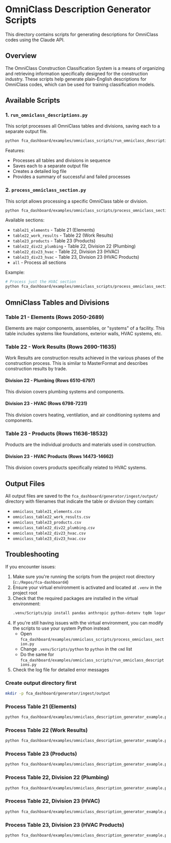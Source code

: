 # OmniClass Description Generator Scripts

This directory contains scripts for generating descriptions for OmniClass codes
using the Claude API.

## Overview

The OmniClass Construction Classification System is a means of organizing and
retrieving information specifically designed for the construction industry.
These scripts help generate plain-English descriptions for OmniClass codes,
which can be used for training classification models.

## Available Scripts

### 1. `run_omniclass_descriptions.py`

This script processes all OmniClass tables and divisions, saving each to a
separate output file.

```bash
python fca_dashboard/examples/omniclass_scripts/run_omniclass_descriptions.py
```

Features:

- Processes all tables and divisions in sequence
- Saves each to a separate output file
- Creates a detailed log file
- Provides a summary of successful and failed processes

### 2. `process_omniclass_section.py`

This script allows processing a specific OmniClass table or division.

```bash
python fca_dashboard/examples/omniclass_scripts/process_omniclass_section.py [section_name]
```

Available sections:

- `table21_elements` - Table 21 (Elements)
- `table22_work_results` - Table 22 (Work Results)
- `table23_products` - Table 23 (Products)
- `table22_div22_plumbing` - Table 22, Division 22 (Plumbing)
- `table22_div23_hvac` - Table 22, Division 23 (HVAC)
- `table23_div23_hvac` - Table 23, Division 23 (HVAC Products)
- `all` - Process all sections

Example:

```bash
# Process just the HVAC section
python fca_dashboard/examples/omniclass_scripts/process_omniclass_section.py table22_div23_hvac
```

## OmniClass Tables and Divisions

### Table 21 - Elements (Rows 2050-2689)

Elements are major components, assemblies, or "systems" of a facility. This
table includes systems like foundations, exterior walls, HVAC systems, etc.

### Table 22 - Work Results (Rows 2690-11635)

Work Results are construction results achieved in the various phases of the
construction process. This is similar to MasterFormat and describes construction
results by trade.

#### Division 22 - Plumbing (Rows 6510-6797)

This division covers plumbing systems and components.

#### Division 23 - HVAC (Rows 6798-7231)

This division covers heating, ventilation, and air conditioning systems and
components.

### Table 23 - Products (Rows 11636-18532)

Products are the individual products and materials used in construction.

#### Division 23 - HVAC Products (Rows 14473-14662)

This division covers products specifically related to HVAC systems.

## Output Files

All output files are saved to the `fca_dashboard/generator/ingest/output/`
directory with filenames that indicate the table or division they contain:

- `omniclass_table21_elements.csv`
- `omniclass_table22_work_results.csv`
- `omniclass_table23_products.csv`
- `omniclass_table22_div22_plumbing.csv`
- `omniclass_table22_div23_hvac.csv`
- `omniclass_table23_div23_hvac.csv`

## Troubleshooting

If you encounter issues:

1. Make sure you're running the scripts from the project root directory
   (`c:/Repos/fca-dashboard4`)
2. Ensure your virtual environment is activated and located at `.venv` in the
   project root
3. Check that the required packages are installed in the virtual environment:
   ```bash
   .venv/Scripts/pip install pandas anthropic python-dotenv tqdm loguru
   ```
4. If you're still having issues with the virtual environment, you can modify
   the scripts to use your system Python instead:
   - Open
     `fca_dashboard/examples/omniclass_scripts/process_omniclass_section.py`
   - Change `.venv/Scripts/python` to `python` in the `cmd` list
   - Do the same for
     `fca_dashboard/examples/omniclass_scripts/run_omniclass_descriptions.py`
5. Check the log file for detailed error messages

### Create output directory first

```bash
mkdir -p fca_dashboard/generator/ingest/output
```

### Process Table 21 (Elements)

```bash
python fca_dashboard/examples/omniclass_description_generator_example.py --start 2050 --end 2690 --output-file fca_dashboard/generator/ingest/output/omniclass_table21_elements.csv
```

### Process Table 22 (Work Results)

```bash
python fca_dashboard/examples/omniclass_description_generator_example.py --start 2690 --end 11636 --output-file fca_dashboard/generator/ingest/output/omniclass_table22_work_results.csv
```

### Process Table 23 (Products)

```bash
python fca_dashboard/examples/omniclass_description_generator_example.py --start 11636 --end 18533 --output-file fca_dashboard/generator/ingest/output/omniclass_table23_products.csv
```

### Process Table 22, Division 22 (Plumbing)

```bash
python fca_dashboard/examples/omniclass_description_generator_example.py --start 6510 --end 6798 --output-file fca_dashboard/generator/ingest/output/omniclass_table22_div22_plumbing.csv
```

### Process Table 22, Division 23 (HVAC)

```bash
python fca_dashboard/examples/omniclass_description_generator_example.py --start 6798 --end 7232 --output-file fca_dashboard/generator/ingest/output/omniclass_table22_div23_hvac.csv
```

### Process Table 23, Division 23 (HVAC Products)

```bash
python fca_dashboard/examples/omniclass_description_generator_example.py --start 14473 --end 14663 --output-file fca_dashboard/generator/ingest/output/omniclass_table23_div23_hvac.csv
```
